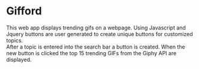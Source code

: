 # Gifford
This web app displays trending gifs on a webpage. 
Using Javascript and Jquery buttons are user generated to create unique buttons for customized topics.  
After a topic is entered into the search bar a button is created.
When the new button is clicked the top 15 trending GIFs from the Giphy API are displayed.


